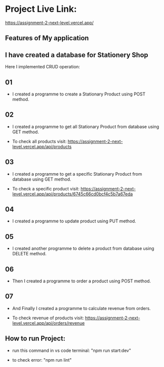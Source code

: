 # Project Live Link:

https://assignment-2-next-level.vercel.app/

## Features of My application

## I have created a database for Stationery Shop

Here I implemented CRUD operation:

## 01

- I created a programme to create a Stationary Product using POST method.

## 02

- I created a programme to get all Stationary Product from database using GET method.

* To check all products visit: https://assignment-2-next-level.vercel.app/api/products

## 03

- I created a programme to get a specific Stationary Product from database using GET method.

* To check a specific product visit: https://assignment-2-next-level.vercel.app/api/products/6745c66cd0bcf4c5b7a67eda

## 04

- I created a programme to update product using PUT method.

## 05

- I created another programme to delete a product from database using DELETE method.

## 06

- Then I created a programme to order a product using POST method.

## 07

- And Finally I created a programme to calculate revenue from orders.

* To check revenue of products visit: https://assignment-2-next-level.vercel.app/api/orders/revenue

## How to run Project:

- run this command in vs code terminal: "npm run start:dev"

- to check error: "npm run lint"
